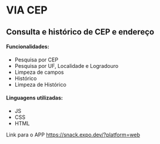 # VIA CEP 
<html>

## Consulta e histórico de CEP e endereço

#### Funcionalidades: 
<ul>
<li>Pesquisa por CEP</li>
<li>Pesquisa por UF, Localidade e Logradouro</li>
<li>Limpeza de campos</li>
<li>Histórico</li>
<li>Limpeza de Histórico</li>
</ul>

#### Linguagens utilizadas:
<ul>
<li>JS</li>
<li>CSS</li>
<li>HTML</li>
</ul>

Link para o APP https://snack.expo.dev/?platform=web
<html>






